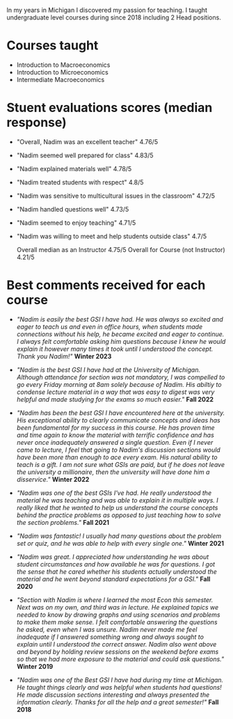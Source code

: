 In my years in Michigan I discovered my passion for teaching. I taught undergraduate level courses during since 2018 including 2 Head positions. 

Courses taught
======

- Introduction to Macroeconomics
- Introduction to Microeconomics
- Intermediate Macroeconomics

Stuent evaluations scores (median response)
======

- "Overall, Nadim was an excellent teacher" 4.76/5
- "Nadim seemed well prepared for class" 4.83/5
- "Nadim explained materials well" 4.78/5
- "Nadim treated students with respect" 4.8/5
- "Nadim was sensitive to multicultural issues in the classroom" 4.72/5
- "Nadim handled questions well" 4.73/5
- "Nadim seemed to enjoy teaching" 4.71/5
- "Nadim was willing to meet and help students outside class" 4.7/5

  Overall median as an Instructor 4.75/5
  Overall for Course (not Instructor) 4.21/5

Best comments received for each course
======
- *"Nadim is easily the best GSI I have had. He was always so excited and eager to teach us and even in office hours, when students made connections without his help, he became excited and eager to continue. I always felt comfortable asking him questions because I knew he would explain it however many times it took until I understood the concept. Thank you Nadim!"* **Winter 2023**

- *"Nadim is the best GSI I have had at the University of Michigan. Although attendance for section was not mandatory, I was compelled to go every Friday morning at 8am solely because of Nadim. His abiltiy to condense lecture material in a way that was easy to digest was very helpful and made studying for the exams so much easier."* **Fall 2022**

- *"Nadim has been the best GSI I have encountered here at the university. His exceptional ability to clearly communicate concepts and ideas has been fundamental for my success in this course. He has proven time and time again to know the material with terrific confidence and has never once inadequately answered a single question. Even if I never came to lecture, I feel that going to Nadim's discussion sections would have been more than enough to ace every exam. His natural ability to teach is a gift. I am not sure what GSIs are paid, but if he does not leave the university a millionaire, then the university will have done him a disservice."* **Winter 2022**

- *"Nadim was one of the best GSIs I've had. He really understood the material he was teaching and was able to explain it in multiple ways. I really liked that he wanted to help us understand the course concepts behind the practice problems as opposed to just teaching how to solve the section problems."* **Fall 2021**

- *"Nadim was fantastic! I usually had many questions about the problem set or quiz, and he was able to help with every single one."* **Winter 2021**

- *"Nadim was great. I appreciated how understanding he was about student circumstances and how available he was for questions. I got the sense that he cared whether his students actually understood the material and he went beyond standard expectations for a GSI."* **Fall 2020**

- *"Section with Nadim is where I learned the most Econ this semester. Next was on my own, and third was in lecture. He explained topics we needed to know by drawing graphs and using scenarios and problems to make them make sense. I felt comfortable answering the questions he asked, even when I was unsure. Nadim never made me feel inadequate if I answered something wrong and always sought to explain until I understood the correct answer. Nadim also went above and beyond by holding review sessions on the weekend before exams so that we had more exposure to the material and could ask questions."* **Winter 2019**

- *"Nadim was one of the Best GSI I have had during my time at Michigan. He taught things clearly and was helpful when students had questions! He made discussion sections interesting and always presented the information clearly.
Thanks for all the help and a great semester!"* **Fall 2018**





